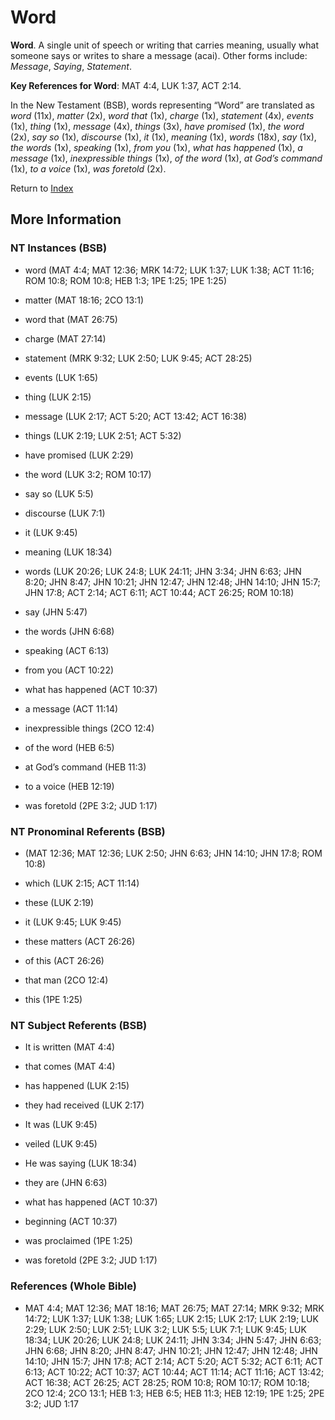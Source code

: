 # Word
**Word**. 
A single unit of speech or writing that carries meaning, usually what someone says or writes to share a message (acai). 
Other forms include: 
*Message*, *Saying*, *Statement*. 


**Key References for Word**: 
MAT 4:4, LUK 1:37, ACT 2:14. 




In the New Testament (BSB), words representing “Word” are translated as 
*word* (11x), *matter* (2x), *word that* (1x), *charge* (1x), *statement* (4x), *events* (1x), *thing* (1x), *message* (4x), *things* (3x), *have promised* (1x), *the word* (2x), *say so* (1x), *discourse* (1x), *it* (1x), *meaning* (1x), *words* (18x), *say* (1x), *the words* (1x), *speaking* (1x), *from you* (1x), *what has happened* (1x), *a message* (1x), *inexpressible things* (1x), *of the word* (1x), *at God’s command* (1x), *to a voice* (1x), *was foretold* (2x). 


Return to [Index](00-Index.md)

## More Information

### NT Instances (BSB)

* word (MAT 4:4; MAT 12:36; MRK 14:72; LUK 1:37; LUK 1:38; ACT 11:16; ROM 10:8; ROM 10:8; HEB 1:3; 1PE 1:25; 1PE 1:25)

* matter (MAT 18:16; 2CO 13:1)

* word that (MAT 26:75)

* charge (MAT 27:14)

* statement (MRK 9:32; LUK 2:50; LUK 9:45; ACT 28:25)

* events (LUK 1:65)

* thing (LUK 2:15)

* message (LUK 2:17; ACT 5:20; ACT 13:42; ACT 16:38)

* things (LUK 2:19; LUK 2:51; ACT 5:32)

* have promised (LUK 2:29)

* the word (LUK 3:2; ROM 10:17)

* say so (LUK 5:5)

* discourse (LUK 7:1)

* it (LUK 9:45)

* meaning (LUK 18:34)

* words (LUK 20:26; LUK 24:8; LUK 24:11; JHN 3:34; JHN 6:63; JHN 8:20; JHN 8:47; JHN 10:21; JHN 12:47; JHN 12:48; JHN 14:10; JHN 15:7; JHN 17:8; ACT 2:14; ACT 6:11; ACT 10:44; ACT 26:25; ROM 10:18)

* say (JHN 5:47)

* the words (JHN 6:68)

* speaking (ACT 6:13)

* from you (ACT 10:22)

* what has happened (ACT 10:37)

* a message (ACT 11:14)

* inexpressible things (2CO 12:4)

* of the word (HEB 6:5)

* at God’s command (HEB 11:3)

* to a voice (HEB 12:19)

* was foretold (2PE 3:2; JUD 1:17)



### NT Pronominal Referents (BSB)

*  (MAT 12:36; MAT 12:36; LUK 2:50; JHN 6:63; JHN 14:10; JHN 17:8; ROM 10:8)

* which (LUK 2:15; ACT 11:14)

* these (LUK 2:19)

* it (LUK 9:45; LUK 9:45)

* these matters (ACT 26:26)

* of this (ACT 26:26)

* that man (2CO 12:4)

* this (1PE 1:25)



### NT Subject Referents (BSB)

* It is written (MAT 4:4)

* that comes (MAT 4:4)

* has happened (LUK 2:15)

* they had received (LUK 2:17)

* It was (LUK 9:45)

* veiled (LUK 9:45)

* He was saying (LUK 18:34)

* they are (JHN 6:63)

* what has happened (ACT 10:37)

* beginning (ACT 10:37)

* was proclaimed (1PE 1:25)

* was foretold (2PE 3:2; JUD 1:17)



### References (Whole Bible)

* MAT 4:4; MAT 12:36; MAT 18:16; MAT 26:75; MAT 27:14; MRK 9:32; MRK 14:72; LUK 1:37; LUK 1:38; LUK 1:65; LUK 2:15; LUK 2:17; LUK 2:19; LUK 2:29; LUK 2:50; LUK 2:51; LUK 3:2; LUK 5:5; LUK 7:1; LUK 9:45; LUK 18:34; LUK 20:26; LUK 24:8; LUK 24:11; JHN 3:34; JHN 5:47; JHN 6:63; JHN 6:68; JHN 8:20; JHN 8:47; JHN 10:21; JHN 12:47; JHN 12:48; JHN 14:10; JHN 15:7; JHN 17:8; ACT 2:14; ACT 5:20; ACT 5:32; ACT 6:11; ACT 6:13; ACT 10:22; ACT 10:37; ACT 10:44; ACT 11:14; ACT 11:16; ACT 13:42; ACT 16:38; ACT 26:25; ACT 28:25; ROM 10:8; ROM 10:17; ROM 10:18; 2CO 12:4; 2CO 13:1; HEB 1:3; HEB 6:5; HEB 11:3; HEB 12:19; 1PE 1:25; 2PE 3:2; JUD 1:17



